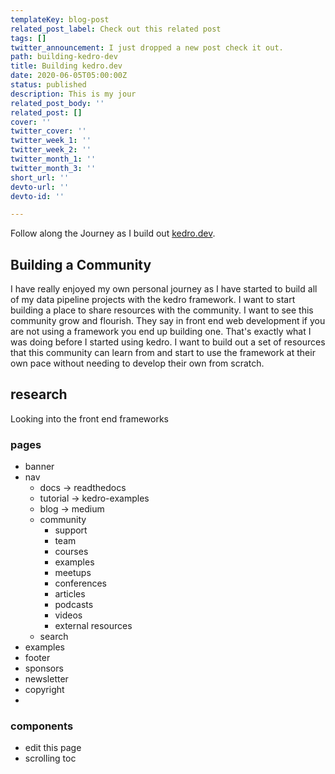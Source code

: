 ```yaml
---
templateKey: blog-post
related_post_label: Check out this related post
tags: []
twitter_announcement: I just dropped a new post check it out.
path: building-kedro-dev
title: Building kedro.dev
date: 2020-06-05T05:00:00Z
status: published
description: This is my jour
related_post_body: ''
related_post: []
cover: ''
twitter_cover: ''
twitter_week_1: ''
twitter_week_2: ''
twitter_month_1: ''
twitter_month_3: ''
short_url: ''
devto-url: ''
devto-id: ''

---
```

Follow along the Journey as I build out [kedro.dev](kedro.dev).

## Building a Community

I have really enjoyed my own personal journey as I have started to build all of my data pipeline projects with the kedro framework.  I want to start building a place to share resources with the community.  I want to see this community grow and flourish.  They say in front end web development if you are not using a framework you end up building one.  That's exactly what I was doing before I started using kedro.  I want to build out a set of resources that this community can learn from and start to use the framework at their own pace without needing to develop their own from scratch.

## research

Looking into the front end frameworks

### pages

* banner
* nav
	* docs -> readthedocs
    * tutorial -> kedro-examples
    * blog -> medium
    * community
    	* support
        * team
        * courses
        * examples
        * meetups
        * conferences
        * articles
        * podcasts
        * videos
        * external resources
	* search
* examples
* footer
* sponsors
* newsletter
* copyright
* 

### components

* edit this page
* scrolling toc

 